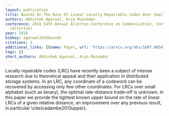```yaml
---
layout: publication
title: Bounds On The Rate Of Linear Locally Repairable Codes Over Small Alphabets
authors: Abhishek Agarwal, Arya Mazumdar
conference: 2016 54th Annual Allerton Conference on Communication, Control, and Computing
  (Allerton)
year: 2016
bibkey: agarwal2016bounds
citations: 3
additional_links: [{name: Paper, url: 'https://arxiv.org/abs/1607.08547'}]
tags: []
short_authors: Abhishek Agarwal, Arya Mazumdar
---
```

Locally repairable codes (LRC) have recently been a subject of intense
research due to theoretical appeal and their application in distributed storage
systems. In an LRC, any coordinate of a codeword can be recovered by accessing
only few other coordinates. For LRCs over small alphabet (such as binary), the
optimal rate-distance trade-off is unknown. In this paper we provide the
tightest known upper bound on the rate of linear LRCs of a given relative
distance, an improvement over any previous result, in particular
\cite\{cadambe2013upper\}.